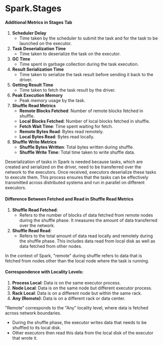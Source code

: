 # Spark.Stages

#### Additional Metrics in Stages Tab

1. **Scheduler Delay**
   * Time taken by the scheduler to submit the task and for the task to be launched on the executor.
2. **Task Deserialization Time**
   * Time taken to deserialize the task on the executor.
3. **GC Time**
   * Time spent in garbage collection during the task execution.
4. **Result Serialization Time**
   * Time taken to serialize the task result before sending it back to the driver.
5. **Getting Result Time**
   * Time taken to fetch the task result by the driver.
6. **Peak Execution Memory**
   * Peak memory usage by the task.
7. **Shuffle Read Metrics**
   * **Remote Blocks Fetched**: Number of remote blocks fetched in shuffle.
   * **Local Blocks Fetched**: Number of local blocks fetched in shuffle.
   * **Fetch Wait Time**: Time spent waiting for fetch.
   * **Remote Bytes Read**: Bytes read remotely.
   * **Local Bytes Read**: Bytes read locally.
8. **Shuffle Write Metrics**
   * **Shuffle Bytes Written**: Total bytes written during shuffle.
   * **Shuffle Write Time**: Total time taken to write shuffle data.

Deserialization of tasks in Spark is needed because tasks, which are created and serialized on the driver, need to be transferred over the network to the executors. Once received, executors deserialize these tasks to execute them. This process ensures that the tasks can be effectively transmitted across distributed systems and run in parallel on different executors.

#### Difference Between Fetched and Read in Shuffle Read Metrics

1. **Shuffle Read Fetched**:
   * Refers to the number of blocks of data fetched from remote nodes during the shuffle phase. It measures the amount of data transferred over the network.
2. **Shuffle Read Read**:
   * Refers to the total amount of data read locally and remotely during the shuffle phase. This includes data read from local disk as well as data fetched from other nodes.

In the context of Spark, "remote" during shuffle refers to data that is fetched from nodes other than the local node where the task is running.

#### Correspondence with Locality Levels:

1. **Process Local**: Data is on the same executor process.
2. **Node Local**: Data is on the same node but different executor process.
3. **Rack Local**: Data is on a different node but within the same rack.
4. **Any (Remote)**: Data is on a different rack or data center.

"Remote" corresponds to the "Any" locality level, where data is fetched across network boundaries.

* During the shuffle phase, the executor writes data that needs to be shuffled to its local disk.
* Other executors then read this data from the local disk of the executor that wrote it.
